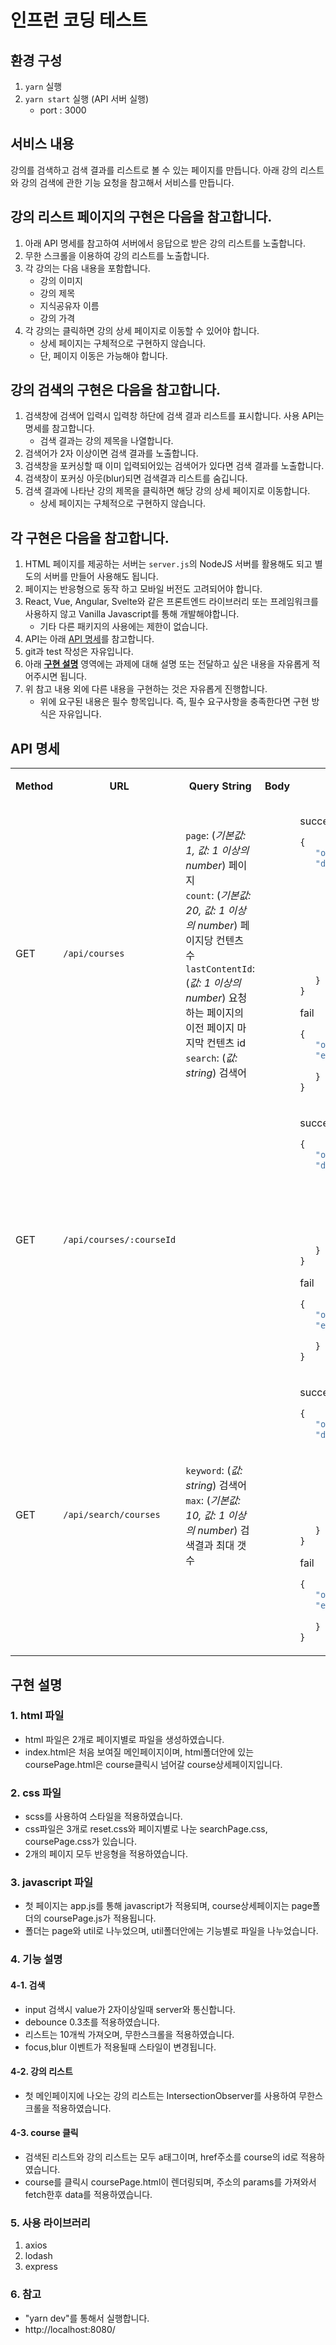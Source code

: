 # 인프런 코딩 테스트

## 환경 구성

1. `yarn` 실행
2. `yarn start` 실행 (API 서버 실행)
   - port : 3000

## 서비스 내용

강의를 검색하고 검색 결과를 리스트로 볼 수 있는 페이지를 만듭니다.
아래 강의 리스트와 강의 검색에 관한 기능 요청을 참고해서 서비스를 만듭니다.

## 강의 리스트 페이지의 구현은 다음을 참고합니다.

1. 아래 API 명세를 참고하여 서버에서 응답으로 받은 강의 리스트를 노출합니다.
2. 무한 스크롤을 이용하여 강의 리스트를 노출합니다.
3. 각 강의는 다음 내용을 포함합니다.
   - 강의 이미지
   - 강의 제목
   - 지식공유자 이름
   - 강의 가격
4. 각 강의는 클릭하면 강의 상세 페이지로 이동할 수 있어야 합니다.
   - 상세 페이지는 구체적으로 구현하지 않습니다.
   - 단, 페이지 이동은 가능해야 합니다.

## 강의 검색의 구현은 다음을 참고합니다.

1. 검색창에 검색어 입력시 입력창 하단에 검색 결과 리스트를 표시합니다. 사용 API는 명세를 참고합니다.
   - 검색 결과는 강의 제목을 나열합니다.
2. 검색어가 2자 이상이면 검색 결과를 노출합니다.
3. 검색창을 포커싱할 때 이미 입력되어있는 검색어가 있다면 검색 결과를 노출합니다.
4. 검색창이 포커싱 아웃(blur)되면 검색결과 리스트를 숨깁니다.
5. 검색 결과에 나타난 강의 제목을 클릭하면 해당 강의 상세 페이지로 이동합니다.
   - 상세 페이지는 구체적으로 구현하지 않습니다.

## 각 구현은 다음을 참고합니다.

1. HTML 페이지를 제공하는 서버는 `server.js`의 NodeJS 서버를 활용해도 되고 별도의 서버를 만들어 사용해도 됩니다.
2. 페이지는 반응형으로 동작 하고 모바일 버전도 고려되어야 합니다.
3. React, Vue, Angular, Svelte와 같은 프론트엔드 라이브러리 또는 프레임워크를 사용하지 않고 Vanilla Javascript를 통해 개발해야합니다.
   - 기타 다른 패키지의 사용에는 제한이 없습니다.
4. API는 아래 [API 명세](#API-명세)를 참고합니다.
5. git과 test 작성은 자유입니다.
6. 아래 [**구현 설명**](#구현-설명) 영역에는 과제에 대해 설명 또는 전달하고 싶은 내용을 자유롭게 적어주시면 됩니다.
7. 위 참고 내용 외에 다른 내용을 구현하는 것은 자유롭게 진행합니다.
   - 위에 요구된 내용은 필수 항목입니다. 즉, 필수 요구사항을 충족한다면 구현 방식은 자유입니다.

## API 명세

<table>
<tbody>
<tr>
<th>Method</th>
<th>URL</th>
<th>Query String</th>
<th>Body</th>
<th>Response</th>
<th>비고</th>
</tr>
<tr>
<td>GET</td>
<td>

`/api/courses`

</td>
<td>

`page`: (_기본값: 1, 값: 1 이상의 number_) 페이지<br/>
`count`: (_기본값: 20, 값: 1 이상의 number_) 페이지당 컨텐츠 수<br/>
`lastContentId`: (_값: 1 이상의 number_) 요청하는 페이지의 이전 페이지 마지막 컨텐츠 id<br/>
`search`: (_값: string_) 검색어

</td>
<td></td>
<td>

success

```javascript
{
   "ok": true,
   "data": {
      "courses": [
         {
            "id": (number) 강의 ID,
            "title": (string) 강의 제목,
            "instructorName": (string) 지식공유자 이름,
            "price": (number) 강의 가격,
            "coverImageUrl": (string) 강의 커버 이미지
         },
         ...
      ]
   }
}
```

fail

```javascript
{
   "ok": false,
   "error": {
      "message": (string) 에러 메세지
   }
}
```

</td>
<td>강의리스트</td>
</tr>
<tr>
<td>GET</td>
<td>

`/api/courses/:courseId`

</td>
<td></td>
<td></td>
<td>

success

```javascript
{
   "ok": true,
   "data": {
      "course": {
         "id": (number) 강의 ID,
         "title": (string) 강의 제목,
         "instructorName": (string) 지식공유자 이름,
         "price": (number) 강의 가격,
         "coverImageUrl": (string) 강의 커버 이미지
      }
   }
}
```

fail

```javascript
{
   "ok": false,
   "error": {
      "message": (string) 에러 메세지
   }
}
```

</td>
<td>강의상세</td>
</tr>
<tr>
<td>GET</td>
<td>

`/api/search/courses`

</td>
<td>

`keyword`: (_값: string_) 검색어<br/>
`max`: (_기본값: 10, 값: 1 이상의 number_) 검색결과 최대 갯수<br/>

</td>
<td></td>
<td>

success

```javascript
{
   "ok": true,
   "data": {
      "results": [
         {
            "id": (number) 강의 ID,
            "title": (string) 강의 제목,
            "instructorName": (string) 지식공유자 이름,
         },
         ...
      ]
   }
}
```

fail

```javascript
{
   "ok": false,
   "error": {
      "message": (string) 에러 메세지
   }
}
```

</td>
<td>검색</td>
</tr>
</tbody>
</table>

## 구현 설명
### 1. html 파일
- html 파일은 2개로 페이지별로 파일을 생성하였습니다. 
- index.html은 처음 보여질 메인페이지이며, html폴더안에 있는 coursePage.html은 course클릭시 넘어갈 course상세페이지입니다.

### 2. css 파일
- scss를 사용하여 스타일을 적용하였습니다.
- css파일은 3개로 reset.css와 페이지별로 나눈 searchPage.css, coursePage.css가 있습니다.
- 2개의 페이지 모두 반응형을 적용하였습니다.

### 3. javascript 파일
- 첫 페이지는 app.js를 통해 javascript가 적용되며, course상세페이지는 page폴더의 coursePage.js가 적용됩니다.
- 폴더는 page와 util로 나누었으며, util폴더안에는 기능별로 파일을 나누었습니다.

### 4. 기능 설명
#### 4-1. 검색
- input 검색시 value가 2자이상일때 server와 통신합니다.
- debounce 0.3초를 적용하였습니다.
- 리스트는 10개씩 가져오며, 무한스크롤을 적용하였습니다.
- focus,blur 이벤트가 적용될때 스타일이 변경됩니다.

#### 4-2. 강의 리스트
- 첫 메인페이지에 나오는 강의 리스트는 IntersectionObserver를 사용하여 무한스크롤을 적용하였습니다.

#### 4-3. course 클릭
- 검색된 리스트와 강의 리스트는 모두 a태그이며, href주소를 course의 id로 적용하였습니다.
- course를 클릭시 coursePage.html이 렌더링되며, 주소의 params를 가져와서 fetch한후 data를 적용하였습니다.

### 5. 사용 라이브러리
1. axios
2. lodash
3. express

### 6. 참고
- "yarn dev"를 통해서 실행합니다.
- http://localhost:8080/
